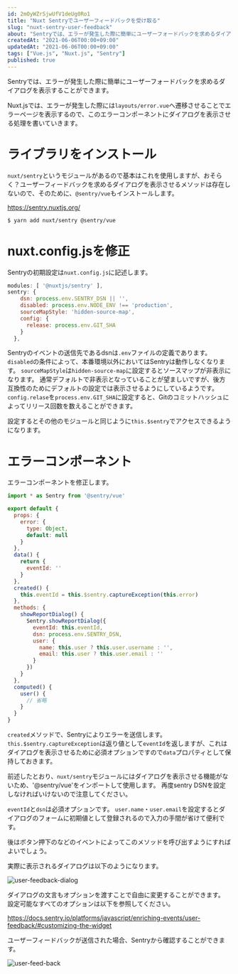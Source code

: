 ```yaml
---
id: 2mOyWZrSjwUfV1deUg0Ro1
title: "Nuxt Sentryでユーザーフィードバックを受け取る"
slug: "nuxt-sentry-user-feedback"
about: "Sentryでは、エラーが発生した際に簡単にユーザーフォードバックを求めるダイアログを表示することができます。  Nuxt.jsでは、エラーが発生した際には`layouts/error.vue`へ遷移させることでエラーページを表示するので、このエラーコンポーネントにダイアログを表示させる処理を書いていきます。"
createdAt: "2021-06-06T00:00+09:00"
updatedAt: "2021-06-06T00:00+09:00"
tags: ["Vue.js", "Nuxt.js", "Sentry"]
published: true
---
```

Sentryでは、エラーが発生した際に簡単にユーザーフォードバックを求めるダイアログを表示することができます。

Nuxt.jsでは、エラーが発生した際には`layouts/error.vue`へ遷移させることでエラーページを表示するので、このエラーコンポーネントにダイアログを表示させる処理を書いていきます。

# ライブラリをインストール

`nuxt/sentry`というモジュールがあるので基本はこれを使用しますが、おそらく？ユーザーフィードバックを求めるダイアログを表示させるメソッドは存在しないので、そのために、`@sentry/vue`もインストールします。

https://sentry.nuxtjs.org/

```sh
$ yarn add nuxt/sentry @sentry/vue
```

# nuxt.config.jsを修正

Sentryの初期設定は`nuxt.config.js`に記述します。

```js
modules: [ '@nuxtjs/sentry' ],
sentry: {
    dsn: process.env.SENTRY_DSN || '',
    disabled: process.env.NODE_ENV !== 'production',
    sourceMapStyle: 'hidden-source-map',
    config: {
      release: process.env.GIT_SHA
    }
  },
```

Sentryのイベントの送信先であるdsnは`.env`ファイルの定義であります。
`disabled`の条件によって、本番環境以外においてはSentryは動作しなくなります。
`sourceMapStyle`は`hidden-source-map`に設定するとソースマップが非表示になります。
通常デフォルトで非表示となっていることが望ましいですが、後方互換性のためにデフォルトの設定では表示させるようにしているようです。
`config.relase`を`process.env.GIT_SHA`に設定すると、Gitのコミットハッシュによってリリース回数を数えることができます。

設定するとその他のモジュールと同じように`this.$sentry`でアクセスできるようになります。

# エラーコンポーネント

エラーコンポーネントを修正します。

```js
import * as Sentry from '@sentry/vue'

export default {
  props: {
    error: {
      type: Object,
      default: null
    }
  },
  data() {
    return {
      eventId: ''
    }
  },
  created() {
    this.eventId = this.$sentry.captureException(this.error)
  },
  methods: {
    showReportDialog() {
      Sentry.showReportDialog({
        eventId: this.eventId,
        dsn: process.env.SENTRY_DSN,
        user: {
          name: this.user ? this.user.username : '',
          email: this.user ? this.user.email : ''
        }
      })
    }
  },
  computed() {
    user() {
      // 省略
    }
  }
}
```

`created`メソッドで、Sentryによりエラーを送信します。
`this.$sentry.captureException`は返り値として`eventId`を返しますが、これはダイアログを表示させるために必須オプションですので`data`プロパティとして保持しておきます。

前述したとおり、`nuxt/sentry`モジュールにはダイアログを表示させる機能がないため、'@sentry/vue'をインポートして使用します。
再度sentry DSNを設定しなければいけないので注意してください。

`eventId`と`dsn`は必須オプションです。
`user.name`・`user.email`を設定するとダイアログのフォームに初期値として登録されるので入力の手間が省けて便利です。

後はボタン押下のなどのイベントによってこのメソッドを呼び出すようにすればよいでしょう。

実際に表示されるダイアログは以下のようになります。

![user-feedback-dialog](//images.ctfassets.net/in6v9lxmm5c8/qJAUsKulGbtXKS3nG5hjv/f4ab39443ee1fab519d0ea5381984520/____________________________2021-06-06_22.59.59.png)

ダイアログの文言もオプションを渡すことで自由に変更することができます。
設定可能なすべてのオプションは以下を参照してください。

https://docs.sentry.io/platforms/javascript/enriching-events/user-feedback/#customizing-the-widget

ユーザーフィードバックが送信された場合、Sentryから確認することができます。

![user-feed-back](//images.ctfassets.net/in6v9lxmm5c8/2zAcU1MC0cGzUBGoy6NHEL/341a03b969716fcb59c6dbd633c34b6f/____________________________2021-06-06_23.03.38.png)

